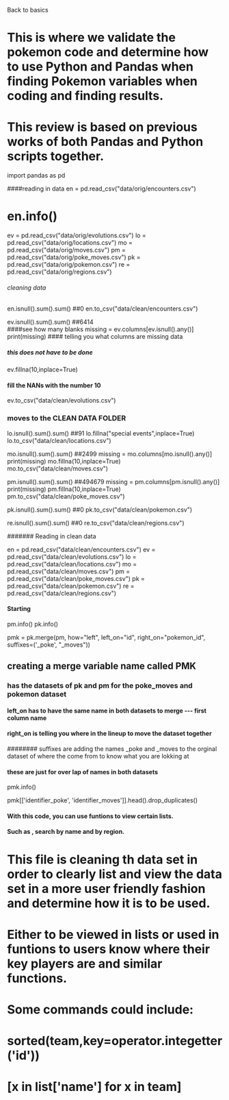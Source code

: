 Back to basics
# This is where we validate the pokemon code and determine how to use Python and Pandas when finding Pokemon variables when coding and finding results. 
# This review is based on previous works of both Pandas and Python scripts together. 

import pandas as pd 

####reading in data 
en = pd.read_csv("data/orig/encounters.csv")
# en.info()
ev = pd.read_csv("data/orig/evolutions.csv")
lo = pd.read_csv("data/orig/locations.csv")
mo = pd.read_csv("data/orig/moves.csv")
pm = pd.read_csv("data/orig/poke_moves.csv")
pk = pd.read_csv("data/orig/pokemon.csv")
re = pd.read_csv("data/orig/regions.csv")

###### cleaning data
en.isnull().sum().sum() ##0
en.to_csv("data/clean/encounters.csv")

ev.isnull().sum().sum() ##6414  
####see how many blanks 
missing = ev.columns[ev.isnull().any()]
print(missing) #### telling you what columns are missing data
##### this does not have to be done
ev.fillna(10,inplace=True) 
#### fill the NANs with the number 10 
ev.to_csv("data/clean/evolutions.csv")
### moves to the CLEAN DATA FOLDER


lo.isnull().sum().sum() ##91
lo.fillna("special events",inplace=True)
lo.to_csv("data/clean/locations.csv")

mo.isnull().sum().sum() ##2499
missing = mo.columns[mo.isnull().any()]
print(missing)
mo.fillna(10,inplace=True)
mo.to_csv("data/clean/moves.csv")

pm.isnull().sum().sum() ##494679
missing = pm.columns[pm.isnull().any()]
print(missing)
pm.fillna(10,inplace=True)
pm.to_csv("data/clean/poke_moves.csv")

pk.isnull().sum().sum() ##0
pk.to_csv("data/clean/pokemon.csv")

re.isnull().sum().sum() ##0
re.to_csv("data/clean/regions.csv")

####### Reading in clean data

en = pd.read_csv("data/clean/encounters.csv")
ev = pd.read_csv("data/clean/evolutions.csv")
lo = pd.read_csv("data/clean/locations.csv")
mo = pd.read_csv("data/clean/moves.csv")
pm = pd.read_csv("data/clean/poke_moves.csv")
pk = pd.read_csv("data/clean/pokemon.csv")
re = pd.read_csv("data/clean/regions.csv")

#### Starting 
pm.info()
pk.info()

pmk = pk.merge(pm, how="left", left_on="id", right_on="pokemon_id", suffixes=('_poke', "_moves"))
## creating a merge variable name called PMK
### has the datasets of pk and pm for the poke_moves and pokemon dataset
#### left_on has to have the same name in both datasets to merge  --- first column name
#### right_on is telling you where in the lineup to move the dataset together
######## suffixes are adding the names _poke and _moves to the orginal dataset of where the come from to know what you are lokking at 
#### these are just for over lap of names in both datasets
pmk.info()

pmk[['identifier_poke', 'identifier_moves']].head().drop_duplicates()

#### With this code, you can use funtions to view certain lists. 
#### Such as , search by name and by region. 


# This file is cleaning th data set in order to clearly list and view the data set in a more user friendly fashion and determine how it is to be used. 
# Either to be viewed in lists or used in funtions to users know where their key players are and similar functions. 

# Some commands could include:
# sorted(team,key=operator.integetter('id'))
# [x in list['name'] for x in team]
